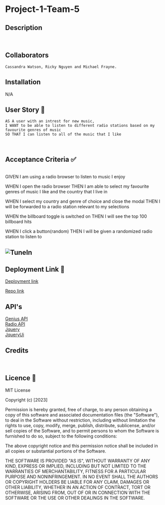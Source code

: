 # Project-1-Team-5

## Description
<br>

## Collaborators
```
Cassandra Watson, Ricky Nguyen and Michael Frayne. 
```

## Installation 

N/A

## User Story 📘
```
AS A user with an intrest for new music,
I WANT to be able to listen to different radio stations based on my favourite genres of music
SO THAT I can listen to all of the music that I like 
```
<br>

## Acceptance Criteria ✅
<br>
GIVEN I am using a radio browser to listen to music I enjoy

WHEN I open the radio browser
THEN I am able to select my favourite genres of music I like and the country that I live in

WHEN I select my country and genre of choice and close the modal
THEN I will be forwarded to a radio station relevant to my selections

WHEN the billboard toggle is switched on
THEN I will see the top 100 billboard hits 

WHEN I click a button(random)
THEN I will be given a randomized radio station to listen to

## ![TuneIn](imageofwebsitehere)

## Deployment Link 🔗
[Deployment link](https://xmoonphasex.github.io/Project-Tune-in-Team-5/)<br>

[Repo link](https://github.com/XMoonphaseX/Project-Tune-in-Team-5)<br>

## API's
[Genius API](https://docs.genius.com/#/getting-started-h1)<br>
[Radio API](https://api.radio-browser.info/)<br>
[Jquery](https://jquery.com)<br>
[JqueryUi](https://jqueryui.com)<br>

## Credits
<br>


## Licence 🔑

MIT License

Copyright (c) [2023]

Permission is hereby granted, free of charge, to any person obtaining a copy
of this software and associated documentation files (the "Software"), to deal
in the Software without restriction, including without limitation the rights
to use, copy, modify, merge, publish, distribute, sublicense, and/or sell
copies of the Software, and to permit persons to whom the Software is
furnished to do so, subject to the following conditions:

The above copyright notice and this permission notice shall be included in all
copies or substantial portions of the Software.

THE SOFTWARE IS PROVIDED "AS IS", WITHOUT WARRANTY OF ANY KIND, EXPRESS OR
IMPLIED, INCLUDING BUT NOT LIMITED TO THE WARRANTIES OF MERCHANTABILITY,
FITNESS FOR A PARTICULAR PURPOSE AND NONINFRINGEMENT. IN NO EVENT SHALL THE
AUTHORS OR COPYRIGHT HOLDERS BE LIABLE FOR ANY CLAIM, DAMAGES OR OTHER
LIABILITY, WHETHER IN AN ACTION OF CONTRACT, TORT OR OTHERWISE, ARISING FROM,
OUT OF OR IN CONNECTION WITH THE SOFTWARE OR THE USE OR OTHER DEALINGS IN THE
SOFTWARE.
